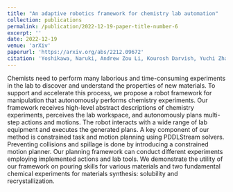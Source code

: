 ```yaml
---
title: "An adaptive robotics framework for chemistry lab automation"
collection: publications
permalink: /publication/2022-12-19-paper-title-number-6
excerpt: ''
date: 2022-12-19
venue: 'arXiv'
paperurl: 'https://arxiv.org/abs/2212.09672'
citation: 'Yoshikawa, Naruki, Andrew Zou Li, Kourosh Darvish, Yuchi Zhao, Haoping Xu, Artur Kuramshin, Alán Aspuru-Guzik, Animesh Garg, and Florian Shkurti. “Chemistry Lab Automation via Constrained Task and Motion Planning.” arXiv'
---
```

Chemists need to perform many laborious and time-consuming experiments in the lab to discover and understand the properties of new materials. To support and accelerate this process, we propose a robot framework for manipulation that autonomously performs chemistry experiments. Our framework receives high-level abstract descriptions of chemistry experiments, perceives the lab workspace, and autonomously plans multi-step actions and motions. The robot interacts with a wide range of lab equipment and executes the generated plans. A key component of our method is constrained task and motion planning using PDDLStream solvers. Preventing collisions and spillage is done by introducing a constrained motion planner. Our planning framework can conduct different experiments employing implemented actions and lab tools. We demonstrate the utility of our framework on pouring skills for various materials and two fundamental chemical experiments for materials synthesis: solubility and recrystallization.